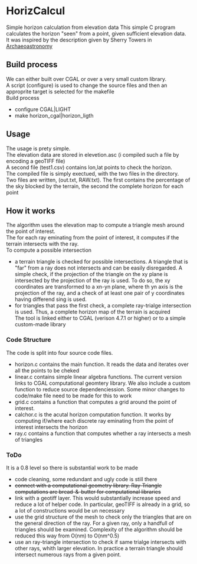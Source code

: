 # HorizCalcul
Simple horizon calculation from elevation data
This simple C program calculates the horizon "seen" from a point, given sufficient elevation data.  
It was inspired by the description given by Sherry Towers in [Archaeoastronomy](http://sherrytowers.com/2014/04/13/archeoastronomy-calculating-the-horizon-profile-using-online-us-geographic-survey-data/)

## Build process
We can either built over CGAL or over a very small custom library.  
A script (configure) is used to change the source files and then an approprite target is selected for the makefile  
Build process
* configure CGAL|LIGHT
* make horizon_cgal|horizon_ligth


## Usage
The usage is prety simple.  
The elevation data are stored in elevetion.asc (i compiled such a file by encoding a geoTIFF file)  
A second file (test1.csv) contains lon,lat points to check the horizon.  
The compiled file is simply exectued, with the two files in the directory.  
Two files are written, (out.txt, RAW.txt). The first contains the percentage of the sky blocked by the terrain, the second the complete horizon for each point


## How it works
The algorithm uses the elevation map to compute a triangle mesh around the point of interest.  
The for each ray eminating from the point of interest, it computes if the terrain intersects with the ray.  
To compute a possible intersection
* a terrain triangle is checked for possible intersections. A triangle that is "far" from a ray does not intersects and can be easily disregarded. A simple check, if the projection of the triangle on the xy plane is intersected by the projection of the ray is used. To do so, the xy coordinates are transformed to a xn-yn plane, where th yn axis is the projection of the ray, and a check of at least one pair  of y coordinates having differend sing is used.
*  for triangles that pass the first check, a complete ray-trialge intersection is used.
Thus, a complete horizon map of the terrain is acquired  
The tool is linked either  to CGAL (verison 4.7.1 or higher)  or to a simple custom-made library 


### Code Structure
The code is split into four source code files.
* horizon.c contains the main function. It reads the data and iterates over all the points to be cheked
* linear.c contains simple linear algebra functions. The current version links to CGAL computational geomtery library. We also include a  custom function  to reduce source dependenciession. Some minor changes to code/make file need to be made for this to work
* grid.c contains a function that computes a grid around the point of interest. 
* calchor.c is the acutal horizon computation function. It works by computing if/where each discrete ray eminating from the point of interest intersects the horizon
* ray.c contains a function that computes whether a ray intersects a mesh of triangles

### ToDo
It is a 0.8 level so there is substantial work to be made
* code cleaning, some redundant  and ugly code is  still there
*  <del>connect with a computational geometry library. Ray-Triangle computations are bread-&-butter for computational libraries 
* link with  a geotiff layer. This would substantially increase speed and reduce a lot of helper code. In particular, geoTIFF is already in a grid, so a lot of constructions would be un necessary
* use the grid structure of the mesh to check only the triangles that are on the general direction of the ray. For a given ray, only a handfull of triangles should be examined. Complexity of the algorithm should be reduced this way from O(nm) to O(nm^0.5)
* use an ray-triangle intersection to check if same trialge intersects with other rays, whith larger elevation. In practice a terrain triangle should intersect numerous rays from a given point.

 
